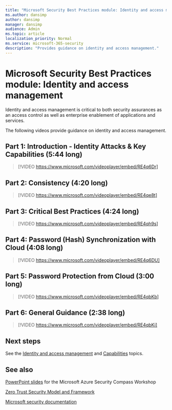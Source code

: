 ```yaml
---
title: "Microsoft Security Best Practices module: Identity and access management"
ms.author: dansimp
author: dansimp
manager: dansimp
audience: Admin
ms.topic: article
localization_priority: Normal
ms.service: microsoft-365-security
description: "Provides guidance on identity and access management."
---
```


# Microsoft Security Best Practices module: Identity and access management

Identity and access management is critical to both security assurances as an access control as well as enterprise enablement of applications and services.

The following videos provide guidance on identity and access management.

## Part 1: Introduction - Identity Attacks & Key Capabilities (5:44 long)
> [!VIDEO https://www.microsoft.com/videoplayer/embed/RE4q6Dr]

## Part 2: Consistency (4:20 long)
> [!VIDEO https://www.microsoft.com/videoplayer/embed/RE4qe8t]

## Part 3: Critical Best Practices (4:24 long)
> [!VIDEO https://www.microsoft.com/videoplayer/embed/RE4qh9s]

## Part 4: Password (Hash) Synchronization with Cloud (4:08 long)
> [!VIDEO https://www.microsoft.com/videoplayer/embed/RE4q6DU]

## Part 5: Password Protection from Cloud (3:00 long)
> [!VIDEO https://www.microsoft.com/videoplayer/embed/RE4qbKb]

## Part 6: General Guidance (2:38 long)
> [!VIDEO https://www.microsoft.com/videoplayer/embed/RE4qbKi]

## Next steps

See the [Identity and access management](identity.md) and [Capabilities](identity-capabilities.md) topics.

## See also

[PowerPoint slides](/microsoft-365/downloads/security-compass-presentation.pptx) for the Microsoft Azure Security Compass Workshop

[Zero Trust Security Model and Framework](https://www.microsoft.com/security/business/zero-trust)

[Microsoft security documentation](/security/)